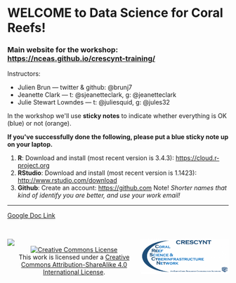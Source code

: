# WELCOME to Data Science for Coral Reefs!

### Main website for the workshop: https://nceas.github.io/crescynt-training/

Instructors: 

- Julien Brun — twitter & github: @brunj7
- Jeanette Clark — t: @sjeanetteclark, g: @jeanetteclark
- Julie Stewart Lowndes — t: @juliesquid, g: @jules32

In the workshop we'll use **sticky notes** to indicate whether everything is OK (blue) or not (orange).

**If you've successfully done the following, please put a blue sticky note up on your laptop.** 

1. **R**: Download and install (most recent version is 3.4.3): https://cloud.r-project.org
1. **RStudio**: Download and install (most recent version is 1.1423): http://www.rstudio.com/download
1. **Github**: Create an account: https://github.com Note! *Shorter names that kind of identify you are better, and use your work email!*


----

[Google Doc Link](https://docs.google.com/document/d/1UaKHPpz3cgcwUrY_M68zGfahmewdLuPMRQUJJZFiKRg/edit#)



<div>
  <p><br /></p>
  <p><a rel="license" href="https://www.nceas.ucsb.edu/"><img  src="https://www.nceas.ucsb.edu/files/logos/NCEAS/NCEAS-full%20logo-4C.jpg" width="250px" align="left" /></a> <a rel="license" href="https://www.earthcube.org/group/crescynt-coral-reef-science-cyberinfrastructure-network"><img src="images/CRESCYNT_logo.png" width="200px" align="right"/></a></p>
  <p align="center"><a rel="license" href="http://creativecommons.org/licenses/by-sa/4.0/"><img alt="Creative Commons License" style="border-width:0" src="https://i.creativecommons.org/l/by-sa/4.0/88x31.png"  /></a><br />This work is licensed under a <a rel="license" href="http://creativecommons.org/licenses/by-sa/4.0/">Creative Commons Attribution-ShareAlike 4.0 International License</a>. </p>
</div>
